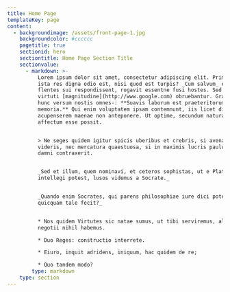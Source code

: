 ```yaml
---
title: Home Page
templateKey: page
content:
  - backgroundimage: /assets/front-page-1.jpg
    backgroundcolor: #cccccc
    pagetitle: true
    sectionid: hero
    sectiontitle: Home Page Section Title
    sectionvalue:
      - markdown: >-
          Lorem ipsum dolor sit amet, consectetur adipiscing elit. Primum cur
          ista res digna odio est, nisi quod est turpis? _Cum salvum_ esse
          flentes sui respondissent, rogavit essentne fusi hostes. Sed ea mala
          virtuti [magnitudine](http://www.google.com) obruebantur. Graecum enim
          hunc versum nostis omnes-: **Suavis laborum est praeteritorum
          memoria.** Qui enim voluptatem ipsam contemnunt, iis licet dicere se
          acupenserem maenae non anteponere. Ut optime, secundum naturam
          affectum esse possit.


          > Ne seges quidem igitur spicis uberibus et crebris, si avenam uspiam
          videris, nec mercatura quaestuosa, si in maximis lucris paulum aliquid
          damni contraxerit.


          _Sed et illum, quem nominavi, et ceteros sophistas, ut e Platone
          intellegi potest, lusos videmus a Socrate._


          _Quando enim Socrates, qui parens philosophiae iure dici potest,
          quicquam tale fecit?_


          * Nos quidem Virtutes sic natae sumus, ut tibi serviremus, aliud
          negotii nihil habemus.

          * Duo Reges: constructio interrete.

          * Eiuro, inquit adridens, iniquum, hac quidem de re;

          * Quo tandem modo?
        type: markdown
    type: section
---
```


